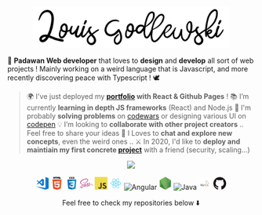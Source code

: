 <p align='center'><img width=400 src='https://raw.githubusercontent.com/louiiuol/louiiuol/main/logo.svg'/></p>

🚀 **Padawan Web developer** that loves to **design** and **develop** all sort of web projects ! Mainly working on a weird language that is Javascript, and  more recently discovering peace with Typescript ! 🕊

> 🌍 I've just deployed my **<a target="blank" href='https://louiiuol.github.io/louiiuol/'>portfolio</a> with React & Github Pages** ! 
> 📚 I’m currently **learning in depth JS frameworks** (React) and Node.js
> 🎨 I'm probably **solving problems** on <a target="blank" href='https://www.codewars.com/users/louiiuol/completed'>codewars</a> or designing various UI on <a target="blank" href="https://codepen.io/louiiuol">codepen</a>
> 💡 I’m looking to **collaborate with other project creators** .. Feel free to share your ideas 
> 🤔 I Loves to **chat and explore new concepts**, even the weird ones .. 
> ⚔️ In 2020, I'd like to **deploy and maintiain my first concrete <a target="blank" href='https://github.com/louiiuol/ride-community'>project</a>** with a friend (security, scaling...) 

<p align='center'>
  <img src='https://github-readme-stats.vercel.app/api/top-langs/?username=louiiuol&layout=compact&theme=nord' />
</p>
<p align='center'>
  <img alt="Visual Studio Code" width="26px" src="https://raw.githubusercontent.com/github/explore/80688e429a7d4ef2fca1e82350fe8e3517d3494d/topics/visual-studio-code/visual-studio-code.png" />
  <img alt="HTML5" width="26px" src="https://raw.githubusercontent.com/github/explore/80688e429a7d4ef2fca1e82350fe8e3517d3494d/topics/html/html.png" />
  <img alt="CSS3" width="26px" src="https://raw.githubusercontent.com/github/explore/80688e429a7d4ef2fca1e82350fe8e3517d3494d/topics/css/css.png" />
  <img alt="Sass" width="26px" src="https://raw.githubusercontent.com/github/explore/80688e429a7d4ef2fca1e82350fe8e3517d3494d/topics/sass/sass.png" />
  <img alt="JavaScript" width="26px" src="https://raw.githubusercontent.com/github/explore/80688e429a7d4ef2fca1e82350fe8e3517d3494d/topics/javascript/javascript.png" />
  <img alt="React" width="26px" src="https://raw.githubusercontent.com/github/explore/80688e429a7d4ef2fca1e82350fe8e3517d3494d/topics/react/react.png" />
  <img alt="Angular" width="26px" src="https://upload.wikimedia.org/wikipedia/commons/thumb/c/cf/Angular_full_color_logo.svg/200px-Angular_full_color_logo.svg.png" />
  <img alt="Node.js" width="26px" src="https://raw.githubusercontent.com/github/explore/80688e429a7d4ef2fca1e82350fe8e3517d3494d/topics/nodejs/nodejs.png" />
  <img alt="Java" width="26px" src="https://codingexplained.com/wp-content/uploads/2017/06/java.png" />
  <img alt="MySQL" width="26px" src="https://raw.githubusercontent.com/github/explore/80688e429a7d4ef2fca1e82350fe8e3517d3494d/topics/mysql/mysql.png" />
  <img alt="GitHub" width="26px" src="https://raw.githubusercontent.com/github/explore/78df643247d429f6cc873026c0622819ad797942/topics/github/github.png" />
</p>

<p align='center'>Feel free to check my repositories below ⬇️</p>
